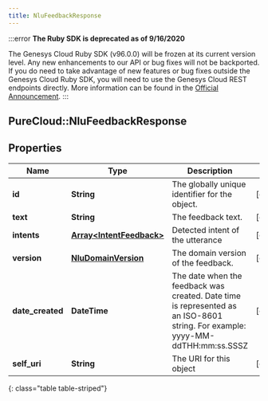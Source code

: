 ```yaml
---
title: NluFeedbackResponse
---
```


:::error
**The Ruby SDK is deprecated as of 9/16/2020**

The Genesys Cloud Ruby SDK (v96.0.0) will be frozen at its current version level. Any new enhancements to our API or bug fixes will not be backported. If you do need to take advantage of new features or bug fixes outside the Genesys Cloud Ruby SDK, you will need to use the Genesys Cloud REST endpoints directly. More information can be found in the [Official Announcement](https://developer.mypurecloud.com/forum/t/announcement-genesys-cloud-ruby-sdk-end-of-life/8850).
:::


## PureCloud::NluFeedbackResponse

## Properties

|Name | Type | Description | Notes|
|------------ | ------------- | ------------- | -------------|
| **id** | **String** | The globally unique identifier for the object. | [optional] |
| **text** | **String** | The feedback text. | [optional] |
| **intents** | [**Array&lt;IntentFeedback&gt;**](IntentFeedback.html) | Detected intent of the utterance | [optional] |
| **version** | [**NluDomainVersion**](NluDomainVersion.html) | The domain version of the feedback. | [optional] |
| **date_created** | **DateTime** | The date when the feedback was created. Date time is represented as an ISO-8601 string. For example: yyyy-MM-ddTHH:mm:ss.SSSZ | [optional] |
| **self_uri** | **String** | The URI for this object | [optional] |
{: class="table table-striped"}


